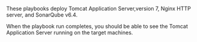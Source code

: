 
These playbooks deploy Tomcat Application Server,version 7, Nginx HTTP server, and SonarQube v6.4. 


When the playbook run completes, you should be able to see the Tomcat
Application Server running on the target machines.

